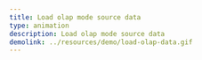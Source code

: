 ```yaml
---
title: Load olap mode source data
type: animation
description: Load olap mode source data
demolink: ../resources/demo/load-olap-data.gif
---
```

